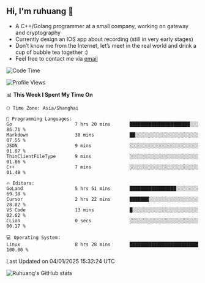 ## Hi, I'm ruhuang 👋

- A C++/Golang programmer at a small company, working on gateway and cryptography
- Currently design an IOS app about recording (still in very early stages)
- Don’t know me from the Internet, let’s meet in the real world and drink a cup of bubble tea together :)
- Feel free to contact me via [email](mailto:ruhuang2001@gmail.com)
<!--START_SECTION:waka-->
![Code Time](http://img.shields.io/badge/Code%20Time-235%20hrs%2057%20mins-blue)

![Profile Views](http://img.shields.io/badge/Profile%20Views-4-blue)

📊 **This Week I Spent My Time On** 

```text
🕑︎ Time Zone: Asia/Shanghai

💬 Programming Languages: 
Go                       7 hrs 20 mins       ██████████████████████░░░   86.71 % 
Markdown                 38 mins             ██░░░░░░░░░░░░░░░░░░░░░░░   07.55 % 
JSON                     9 mins              ░░░░░░░░░░░░░░░░░░░░░░░░░   01.87 % 
ThinClientFileType       9 mins              ░░░░░░░░░░░░░░░░░░░░░░░░░   01.86 % 
C++                      7 mins              ░░░░░░░░░░░░░░░░░░░░░░░░░   01.48 % 

🔥 Editors: 
GoLand                   5 hrs 51 mins       █████████████████░░░░░░░░   69.18 % 
Cursor                   2 hrs 22 mins       ███████░░░░░░░░░░░░░░░░░░   28.02 % 
VS Code                  13 mins             █░░░░░░░░░░░░░░░░░░░░░░░░   02.62 % 
CLion                    0 secs              ░░░░░░░░░░░░░░░░░░░░░░░░░   00.17 % 

💻 Operating System: 
Linux                    8 hrs 28 mins       █████████████████████████   100.00 % 
```


 Last Updated on 04/01/2025 15:32:24 UTC
<!--END_SECTION:waka-->

![Ruhuang's GitHub stats](https://github-readme-stats.vercel.app/api?username=ruhuang2001&count_private=true&hide_title=true&show_icons=true&theme=vue)

